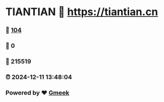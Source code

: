 # TIANTIAN :link: https://tiantian.cn 
### :page_facing_up: [104](https://tiantian.cn/tag.html) 
### :speech_balloon: 0 
### :hibiscus: 215519 
### :alarm_clock: 2024-12-11 13:48:04 
### Powered by :heart: [Gmeek](https://github.com/Meekdai/Gmeek)
